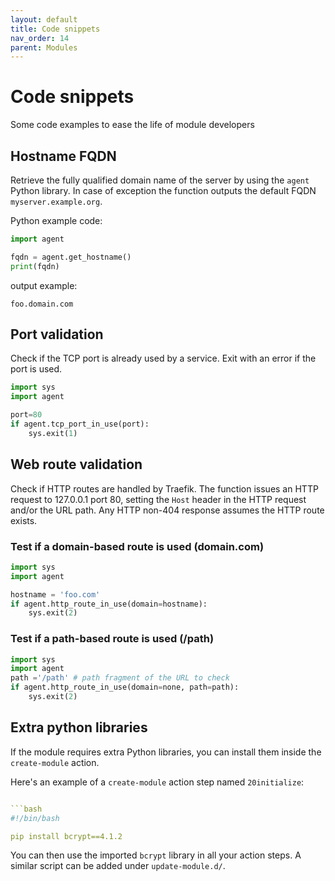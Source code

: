 ```yaml
---
layout: default
title: Code snippets
nav_order: 14
parent: Modules
---
```


# Code snippets

Some code examples to ease the life of module developers

## Hostname FQDN

Retrieve the fully qualified domain name of the server by using the `agent` Python library. In case of exception the function outputs the default FQDN `myserver.example.org`.

Python example code:

```python
import agent

fqdn = agent.get_hostname()
print(fqdn)
```

output example:
```
foo.domain.com
```

## Port validation

Check if the TCP port is already used by a service. Exit with an error if the port is used.

```python
import sys
import agent

port=80
if agent.tcp_port_in_use(port):
    sys.exit(1)
```


## Web route validation

Check if HTTP routes are handled by Traefik. The function issues an HTTP request to 127.0.0.1 port 80, setting the `Host` header in the HTTP request and/or the URL path. Any HTTP non-404 response assumes the HTTP route exists.

### Test if a domain-based route is used (domain.com)
```python
import sys
import agent

hostname = 'foo.com'
if agent.http_route_in_use(domain=hostname):
    sys.exit(2)
```

### Test if a path-based route is used (/path)
```python
import sys
import agent
path ='/path' # path fragment of the URL to check
if agent.http_route_in_use(domain=none, path=path):
    sys.exit(2)
```

## Extra python libraries

If the module requires extra Python libraries, you can install them inside the `create-module` action.

Here's an example of a `create-module` action step named `20initialize`:

```yaml

```bash
#!/bin/bash

pip install bcrypt==4.1.2
```

You can then use the imported `bcrypt` library in all your action steps. A similar script can be added under `update-module.d/`.